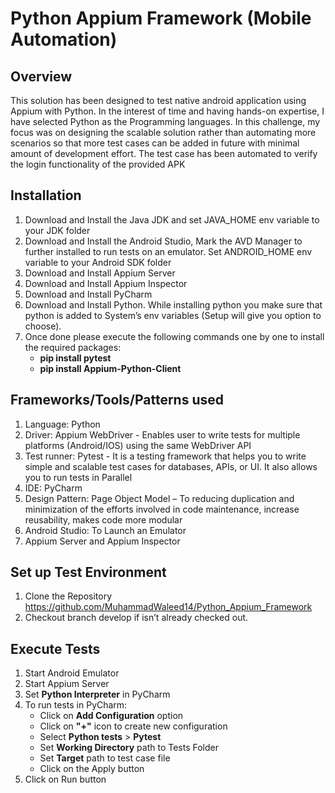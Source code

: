 # Python Appium Framework (Mobile Automation)
## Overview
This solution has been designed to test native android application using Appium with Python. In the interest of time and having hands-on expertise, I have selected Python as the Programming languages.  In this challenge, my focus was on designing the scalable solution rather than automating more scenarios so that more test cases can be added in future with minimal amount of development effort. The test case has been automated to verify the login functionality of the provided APK
## Installation
1.	Download and Install the Java JDK and set JAVA_HOME env variable to your JDK folder
2.	Download and Install the Android Studio, Mark the AVD Manager to further installed to run tests on an emulator. Set ANDROID_HOME env variable to your Android SDK folder
3.	Download and Install Appium Server
4.	Download and Install Appium Inspector
5.	Download and Install PyCharm
6.	Download and Install Python. While installing python you make sure that python is added to System’s env variables (Setup will give you option to choose).
7.	Once done please execute the following commands one by one to install the required packages:
    * **pip install pytest**
    * **pip install Appium-Python-Client**
## Frameworks/Tools/Patterns used
1. Language: Python
2. Driver: Appium WebDriver - Enables user to write tests for multiple platforms (Android/IOS) using the same WebDriver API
3.	Test runner: Pytest - It is a testing framework that helps you to write simple and scalable test cases for databases, APIs, or UI. It also allows you to run tests in Parallel
4.	IDE: PyCharm
5.	Design Pattern: Page Object Model – To reducing duplication and minimization of the efforts involved in code maintenance, increase reusability, makes code more modular
6.	Android Studio: To Launch an Emulator
7.	Appium Server and Appium Inspector
## Set up Test Environment
1.	Clone the Repository https://github.com/MuhammadWaleed14/Python_Appium_Framework
2.	Checkout branch develop if isn’t already checked out.
## Execute Tests 
1.	Start Android Emulator
2.	Start Appium Server
3.	Set **Python Interpreter** in PyCharm
4.	To run tests in PyCharm:
     * Click on **Add Configuration** option
     * Click on **"+"** icon to create new configuration
     * Select **Python tests** > **Pytest**
     * Set **Working Directory** path to Tests Folder
     * Set **Target** path to test case file
     * Click on the Apply button
5.	Click on Run button

